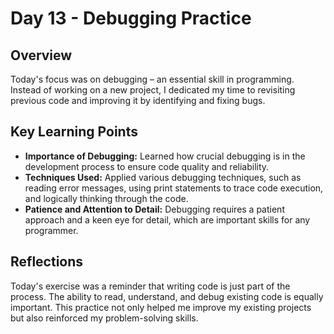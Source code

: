 # Day 13 - Debugging Practice

## Overview
Today's focus was on debugging – an essential skill in programming. Instead of working on a new project, I dedicated my time to revisiting previous code and improving it by identifying and fixing bugs.

## Key Learning Points
- **Importance of Debugging:** Learned how crucial debugging is in the development process to ensure code quality and reliability.
- **Techniques Used:** Applied various debugging techniques, such as reading error messages, using print statements to trace code execution, and logically thinking through the code.
- **Patience and Attention to Detail:** Debugging requires a patient approach and a keen eye for detail, which are important skills for any programmer.

## Reflections
Today's exercise was a reminder that writing code is just part of the process. The ability to read, understand, and debug existing code is equally important. This practice not only helped me improve my existing projects but also reinforced my problem-solving skills.
